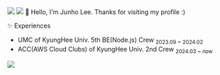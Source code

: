 <img src="https://capsule-render.vercel.app/api?type=waving&color=BDBDC8&height=150&section=header&text=Junho Lee&animation=fadeIn&fontAlign=10&fontAlignY=30&fontSize=30&fontColor=f" />
<img src="https://capsule-render.vercel.app/api?type=waving&color=BDBDC8&height=150&section=header" />
🌱 Hello, I'm Junho Lee. Thanks for visiting my profile :)

✨ Experiences

- UMC of KyungHee Univ. 5th BE(Node.js) Crew  <sub>2023.09 ~ 2024.02 </sub> 
- ACC(AWS Cloud Clubs) of KyungHee Univ. 2nd Crew <sub>2024.03 ~ now </sub>


<img src="https://capsule-render.vercel.app/api?type=waving&color=BDBDC8&height=150&section=footer" />



<!--
### Hi there 👋
[![Top Langs](https://github-readme-stats.vercel.app/api/top-langs/?username=junstory)](https://github.com/anuraghazra/github-readme-stats)

[![Anurag's GitHub stats](https://github-readme-stats.vercel.app/api?username=junstory)](https://github.com/anuraghazra/github-readme-stats)
>

<!--
**junstory/junstory** is a ✨ _special_ ✨ repository because its `README.md` (this file) appears on your GitHub profile.

Here are some ideas to get you started:

- 🔭 I’m currently working on ...
- 🌱 I’m currently learning ...
- 👯 I’m looking to collaborate on ...
- 🤔 I’m looking for help with ...
- 💬 Ask me about ...
- 📫 How to reach me: ...
- 😄 Pronouns: ...
- ⚡ Fun fact: ...
-->
